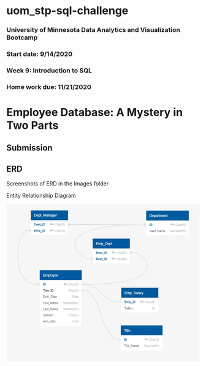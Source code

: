 # uom_stp-sql-challenge
### University of Minnesota Data Analytics and Visualization Bootcamp
### Start date: 9/14/2020
### Week 9:  Introduction to SQL
### Home work due: 11/21/2020

# Employee Database: A Mystery in Two Parts

## Submission


## ERD

Screenshots of ERD in the Images folder

Entity Relationship Diagram

![ERD](Images/SQL_Challenge_Model.PNG)


